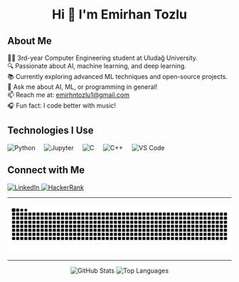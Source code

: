 <h1 align="center">Hi 👋 I'm Emirhan Tozlu</h1>

<h2 align="left">About Me</h2>

<p align="left">  
👨‍💻 3rd-year Computer Engineering student at Uludağ University.<br>  
🔍 Passionate about AI, machine learning, and deep learning.<br>  
📚 Currently exploring advanced ML techniques and open-source projects.<br>  
💬 Ask me about AI, ML, or programming in general!<br>  
📫 Reach me at: <a href="mailto:emirhntozlu1@gmail.com">emirhntozlu1@gmail.com</a><br>  
🎧 Fun fact: I code better with music!  
</p>

<h2 align="left">Technologies I Use</h2>

<div align="left">
  <img src="https://cdn.jsdelivr.net/gh/devicons/devicon/icons/python/python-original.svg" height="40" alt="Python" />
  <img width="12" />
  <img src="https://cdn.jsdelivr.net/gh/devicons/devicon/icons/jupyter/jupyter-original.svg" height="40" alt="Jupyter" />
  <img width="12" />
  <img src="https://cdn.jsdelivr.net/gh/devicons/devicon/icons/c/c-plain.svg" height="40" alt="C" />
  <img width="12" />
  <img src="https://cdn.jsdelivr.net/gh/devicons/devicon/icons/cplusplus/cplusplus-plain.svg" height="40" alt="C++" />
  <img width="12" />
  <img src="https://cdn.jsdelivr.net/gh/devicons/devicon/icons/vscode/vscode-original.svg" height="40" alt="VS Code" />
</div>

<h2 align="left">Connect with Me</h2>

<div align="left">
  <a href="https://www.linkedin.com/in/emirhan-tozlu-576093253/" target="_blank">
    <img src="https://raw.githubusercontent.com/maurodesouza/profile-readme-generator/master/src/assets/icons/social/linkedin/default.svg" width="40" height="40" alt="LinkedIn" />
  </a>
  <a href="https://www.hackerrank.com/profile/emirhntozlu" target="_blank">
    <img src="https://raw.githubusercontent.com/maurodesouza/profile-readme-generator/master/src/assets/icons/social/hackerrank/default.svg" width="40" height="40" alt="HackerRank" />
  </a>
</div>

---

<img src="https://raw.githubusercontent.com/emirhantozlu/emirhantozlu/output/snake.svg" alt="Snake animation" />

---

<div align="center">
  <img src="https://github-readme-stats.vercel.app/api?username=emirhantozlu&show_icons=true&theme=radical&hide_border=true" height="150" alt="GitHub Stats" />
  <img src="https://github-readme-stats.vercel.app/api/top-langs?username=emirhantozlu&layout=compact&theme=radical&hide_border=true" height="150" alt="Top Languages" />
</div>  
